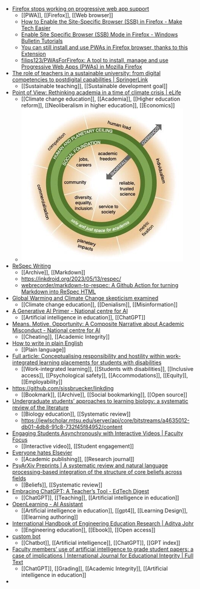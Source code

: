 - [Firefox stops working on progressive web app support](https://www.fastcompany.com/90597411/mozilla-firefox-no-ssb-pwa-support)
	- [[PWA]], [[Firefox]], [[Web browser]]
	- [How to Enable the Site-Specific Browser (SSB) in Firefox - Make Tech Easier](https://www.maketecheasier.com/enable-site-specific-browser-firefox/)
	- [Enable Site Specific Browser (SSB) Mode in Firefox - Windows Bulletin Tutorials](https://windowsbulletin.com/enable-site-specific-browser-ssb-mode-in-firefox/)
	- [You can still install and use PWAs in Firefox browser, thanks to this Extension](https://techdows.com/2021/09/install-pwas-firefox-desktop.html)
	- [filips123/PWAsForFirefox: A tool to install, manage and use Progressive Web Apps (PWAs) in Mozilla Firefox](https://github.com/filips123/PWAsForFirefox)
- [The role of teachers in a sustainable university: from digital competencies to postdigital capabilities | SpringerLink](https://link.springer.com/article/10.1007/s11423-023-10199-z)
	- [[Sustainable teaching]], [[Sustainable development goal]]
- [Point of View: Rethinking academia in a time of climate crisis | eLife](https://elifesciences.org/articles/84991)
	- [[Climate change education]], [[Academia]], [[Higher education reform]], [[Neoliberalism in higher education]], [[Economics]]
	- ![2023-05-15-02-21-02.jpeg](../assets/2023-05-15-02-21-02.jpeg)
- [ReSpec Writing](https://inkdroid.org/2023/05/13/respec/)
	- [[Archive]], [[Markdown]]
	- https://inkdroid.org/2023/05/13/respec/
	- [webrecorder/markdown-to-respec: A Github Action for turning Markdown into ReSpec HTML](https://github.com/webrecorder/markdown-to-respec)
- [Global Warming and Climate Change skepticism examined](https://skepticalscience.com/)
	- [[Climate change education]], [[Denialism]], [[Misinformation]]
- [A Generative AI Primer - National centre for AI](http://nationalcentreforai.jiscinvolve.org/wp/2023/05/11/generative-ai-primer/)
	- [[Artificial intelligence in education]], [[ChatGPT]]
- [Means. Motive, Opportunity: A Composite Narrative about Academic Misconduct - National centre for AI](https://nationalcentreforai.jiscinvolve.org/wp/2023/03/27/means-motive-opportunity-a-composite-narrative-about-academic-misconduct/)
	- [[Cheating]], [[Academic Integrity]]
- [How to write in plain English](https://www.plainenglish.co.uk/how-to-write-in-plain-english.html)
	- [[Plain language]]
- [Full article: Conceptualising responsibility and hostility within work-integrated learning placements for students with disabilities](https://www.tandfonline.com/eprint/ZVGPNJHPX65HRTU655BS/full?target=10.1080/09687599.2023.2209276)
	- [[Work-integrated learning]], [[Students with disabilities]], [[Inclusive access]], [[Psychological safety]], [[Accommodations]], [[Equity]], [[Employability]]
- https://github.com/sissbruecker/linkding
	- [[Bookmark]], [[Archive]], [[Social bookmarking]], [[Open source]]
- [Undergraduate students’ approaches to learning biology: a systematic review of the literature](https://www.tandfonline.com/doi/full/10.1080/03057267.2021.2004005)
	- [[Biology education]], [[Systematic review]]
	- https://jewlscholar.mtsu.edu/server/api/core/bitstreams/a4635012-db01-4db8-91c8-732f45f84952/content
- [Engaging Students Asynchronously with Interactive Videos | Faculty Focus](https://www.facultyfocus.com/articles/online-education/online-course-delivery-and-instruction/engaging-students-asynchronously-with-interactive-videos/?st=FFdaily%3Bsc%3DFF230515%3Butm_term%3DFF230515&mailingID=4889&vgo_ee=rhKip2TBSqN%2B%2FlFJ2iYe8UKhWLCKrkEf6vJDerRc8UENSW7gtQ%3D%3D%3A4942ilktoRDG9hjTPnO%2F%2BKhwVYFLdXIV)
	- [[Interactive video]], [[Student engagement]]
- [Everyone hates Elsevier](https://freethoughtblogs.com/pharyngula/2023/05/15/everyone-hates-elsevier/)
	- [[Academic publishing]], [[Research journal]]
- [PsyArXiv Preprints | A systematic review and natural language processing-based integration of the structure of core beliefs across fields](https://psyarxiv.com/ky4vu/)
	- [[Beliefs]], [[Systematic review]]
- [Embracing ChatGPT: A Teacher’s Tool - EdTech Digest](https://www.edtechdigest.com/2023/05/03/embracing-chatgpt-a-teachers-tool/)
	- [[ChatGPT]], [[Teaching]], [[Artificial intelligence in education]]
- [OpenLearning - AI Assistant](https://solutions.openlearning.com/ai-assistant)
	- [[Artificial intelligence in education]], [[gpt4]], [[Learning Design]], [[Elearning authoring]]
- [International Handbook of Engineering Education Research | Aditya Johr](https://www.taylorfrancis.com/books/oa-edit/10.4324/9781003287483/international-handbook-engineering-education-research-aditya-johri)
	- [[Engineering education]], [[Ebook]], [[Open access]]
- [custom bot](https://custombot.ai/)
	- [[Chatbot]], [[Artificial intelligence]], [[ChatGPT]], [[GPT index]]
- [Faculty members’ use of artificial intelligence to grade student papers: a case of implications | International Journal for Educational Integrity | Full Text](https://edintegrity.biomedcentral.com/articles/10.1007/s40979-023-00130-7)
	- [[ChatGPT]], [[Grading]], [[Academic Integrity]], [[Artificial intelligence in education]]
-